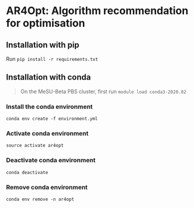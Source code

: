 # AR4Opt: Algorithm recommendation for optimisation

## Installation with pip
Run `pip install -r requirements.txt`

## Installation with conda
> On the MeSU-Beta PBS cluster, first run `module load conda3-2020.02`

### Install the conda environment
`conda env create -f environment.yml`

### Activate conda environment
`source activate ar4opt`

### Deactivate conda environment
`conda deactivate`

### Remove conda environment
`conda env remove -n ar4opt`
